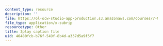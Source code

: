 ```yaml
---
content_type: resource
description: ''
file: https://ol-ocw-studio-app-production.s3.amazonaws.com/courses/7-91j-foundations-of-computational-and-systems-biology-spring-2014/46480fcbb76f549f8b4da337d5a9f5f7_6ROBp57G2ZI.vtt
file_type: application/x-subrip
resourcetype: Other
title: 3play caption file
uid: 46480fcb-b76f-549f-8b4d-a337d5a9f5f7
---
```

